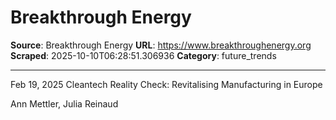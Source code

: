 # Breakthrough Energy

**Source**: Breakthrough Energy
**URL**: https://www.breakthroughenergy.org
**Scraped**: 2025-10-10T06:28:51.306936
**Category**: future_trends

---

Feb 19, 2025
Cleantech Reality Check: Revitalising Manufacturing in Europe

Ann Mettler, Julia Reinaud

